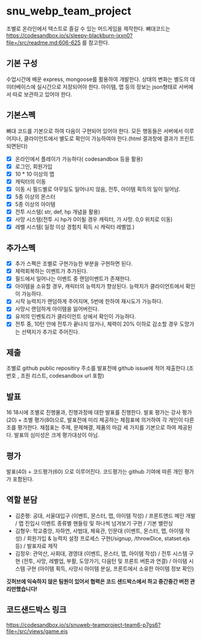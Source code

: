 # snu_webp_team_project
조별로 온라인에서 텍스트로 즐길 수 있는 머드게임을 제작한다.
뼈대코드는 https://codesandbox.io/s/sleepy-blackburn-ixxn0?file=/src/readme.md:606-625 를 참고한다.

## 기본 구성
수업시간에 배운 express, mongoose를 활용하여 개발한다. 상태의 변화는 별도의 데이터베이스에 실시간으로 저장되어야 한다. 아이템, 맵 등의 정보는 json형태로 서버에서 따로 보관하고 있어야 한다.

## 기본스펙
뼈대 코드를 기본으로 하여 다음이 구현되어 있어야 한다. 모든 행동들은 서버에서 이루어지나, 클라이언트에서 별도로 확인이 가능하여야 한다.(html 결과창에 결과가 프린트되면된다)

- [X] 온라인에서 플레이가 가능하다( codesandbox 등을 활용)
- [X] 로그인, 회원가입
- [X] 10 * 10 이상의 맵
- [X] 캐릭터의 이동
- [X] 이동 시 필드별로 아무일도 일어나지 않음, 전투, 아이템 획득의 일이 일어남.
- [X] 5종 이상의 몬스터
- [X] 5종 이상의 아이템
- [X] 전투 시스템( str, def, hp 개념을 활용)
- [X] 사망 시스템(전투 시 hp가 0이될 경우 캐릭터, 가 사망. 0,0 위치로 이동)
- [X] 레벨 시스템( 일정 이상 경험치 획득 시 캐릭터 레벨업.)
 
## 추가스펙
- [X] 추가 스펙은 조별로 구현가능한 부분을 구현하면 된다.
- [X] 체력회복하는 이벤트가 추가된다.
- [X] 필드에서 일어나는 이벤트 중 랜덤이벤트가 존재한다.
- [X] 아이템을 소유할 경우, 캐릭터의 능력치가 향상된다. 능력치가 클라이언트에서 확인이 가능하다.
- [X] 시작 능력치가 랜덤하게 주어지며, 5번에 한하여 재시도가 가능하다.
- [X] 사망시 랜덤하게 아이템을 잃어버린다.
- [X] 유저의 인벤토리가 클라이언트 상에서 확인이 가능하다.
- [X] 전투 중, 10턴 안에 전투가 끝나지 않거나, 체력이 20% 이하로 감소할 경우 도망가는 선택지가 추가로 주어진다.
 
## 제출
조별로 github public repositiry 주소를 발표전에 github issue에 적어 제출한다.(조 번호 , 조원 리스트, codesandbox url 포함)

## 발표
16 18시에 조별로 진행물과, 진행과정에 대한 발표를 진행한다. 발표 평가는 강사 평가(20) + 조별 평가(80)으로, 발표전에 미리 제공하는 체점표에 의거하여 각 개인이 다른 조를 평가한다. 채점표는 주제, 문제해결, 제품의 마감 세 가지를 기본으로 하여 제공된다. 발표의 심미성은 크게 평가대상이 아님.

## 평가
발표(40) + 코드평가(60) 으로 이루어진다. 코드평가는 github 기여에 따른 개인 평가가 포함된다.

## 역할 분담
- 김준평: 공대, 서울대입구 (이벤트, 몬스터, 맵, 아이템 작성) / 프론트앤드 메인 개발 / 맵 진입시 이벤트 종류별 핸들링 및 하나씩 넘겨보기 구현 / 기본 밸런싱
- 김형우: 학교중앙, 자하연, 사범대, 체육관, 인문대 (이벤트, 몬스터, 맵, 아이템 작성) / 회원가입 & 능력치 설정 프로세스 구현(/signup, /throwDice, statset.ejs 등) / 발표자료 제작
- 김정우: 관악산, 사회대, 경영대 (이벤트, 몬스터, 맵, 아이템 작성) / 전투 시스템 구현 (전투, 사망, 레벨업, 부활, 도망가기, 다음턴 및 프론트 버튼과 연결) / 아이템 시스템 구현 (아이템 획득, 사망시 아이템 분실, 프론트에서 소유한 아이템 정보 확인)


**깃허브에 익숙하지 않은 팀원이 있어서 협력은 코드 샌드박스에서 하고 중간중간 버전 관리만했습니다!**


## 코드샌드박스 링크 
https://codesandbox.io/s/snuweb-teamproject-team6-p7gs6?file=/src/views/game.ejs
